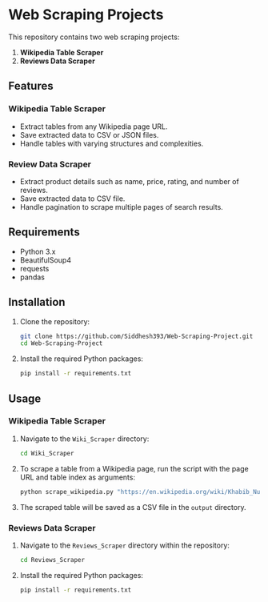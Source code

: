 # Web Scraping Projects

This repository contains two web scraping projects:
1. **Wikipedia Table Scraper**
2. **Reviews Data Scraper**

## Features

### Wikipedia Table Scraper

- Extract tables from any Wikipedia page URL.
- Save extracted data to CSV or JSON files.
- Handle tables with varying structures and complexities.

### Review Data Scraper

- Extract product details such as name, price, rating, and number of reviews.
- Save extracted data to CSV file.
- Handle pagination to scrape multiple pages of search results.

## Requirements

- Python 3.x
- BeautifulSoup4
- requests
- pandas

## Installation

1. Clone the repository:

    ```bash
    git clone https://github.com/Siddhesh393/Web-Scraping-Project.git
    cd Web-Scraping-Project
    ```

2. Install the required Python packages:

    ```bash
    pip install -r requirements.txt
    ```

## Usage

### Wikipedia Table Scraper

1. Navigate to the `Wiki_Scraper` directory:

    ```bash
    cd Wiki_Scraper
    ```

2. To scrape a table from a Wikipedia page, run the script with the page URL and table index as arguments:

    ```bash
    python scrape_wikipedia.py "https://en.wikipedia.org/wiki/Khabib_Nurmagomedov" 0
    ```

3. The scraped table will be saved as a CSV file in the `output` directory.



### Reviews Data Scraper

1. Navigate to the `Reviews_Scraper` directory within the repository:

    ```bash
    cd Reviews_Scraper
    ```

2. Install the required Python packages:

    ```bash
    pip install -r requirements.txt
    ```




